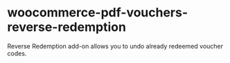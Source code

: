 # woocommerce-pdf-vouchers-reverse-redemption
Reverse Redemption add-on allows you to undo already redeemed voucher codes.
